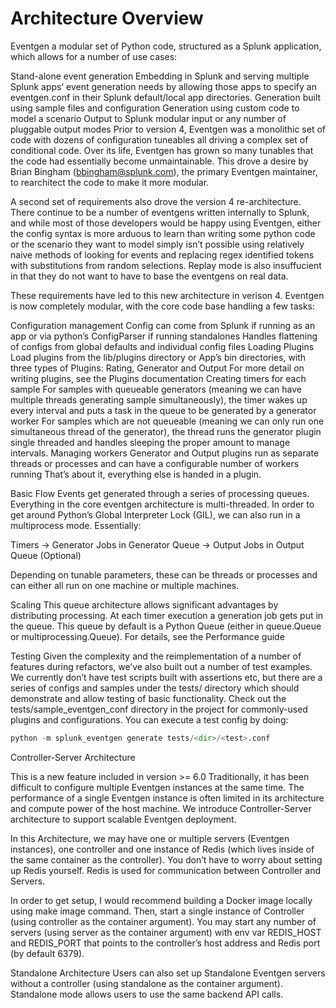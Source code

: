 # Architecture Overview

Eventgen a modular set of Python code, structured as a Splunk application, which allows for a number of use cases:

Stand-alone event generation
Embedding in Splunk and serving multiple Splunk apps’ event generation needs by allowing those apps to specify an eventgen.conf in their Splunk default/local app directories.
Generation built using sample files and configuration
Generation using custom code to model a scenario
Output to Splunk modular input or any number of pluggable output modes
Prior to version 4, Eventgen was a monolithic set of code with dozens of configuration tuneables all driving a complex set of conditional code. Over its life, Eventgen has grown so many tunables that the code had essentially become unmaintainable. This drove a desire by Brian Bingham (bbingham@splunk.com), the primary Eventgen maintainer, to rearchitect the code to make it more modular.

A second set of requirements also drove the version 4 re-architecture. There continue to be a number of eventgens written internally to Splunk, and while most of those developers would be happy using Eventgen, either the config syntax is more arduous to learn than writing some python code or the scenario they want to model simply isn’t possible using relatively naive methods of looking for events and replacing regex identified tokens with substitutions from random selections. Replay mode is also insuffucient in that they do not want to have to base the eventgens on real data.

These requirements have led to this new architecture in verison 4. Eventgen is now completely modular, with the core code base handling a few tasks:

Configuration management
Config can come from Splunk if running as an app or via python’s ConfigParser if running standalones
Handles flattening of configs from global defaults and individual config files
Loading Plugins
Load plugins from the lib/plugins directory or App’s bin directories, with three types of Plugins: Rating, Generator and Output
For more detail on writing plugins, see the Plugins documentation
Creating timers for each sample
For samples with queueable generators (meaning we can have multiple threads generating sample simultaneously), the timer wakes up every interval and puts a task in the queue to be generated by a generator worker
For samples which are not queueable (meaning we can only run one simultaneous thread of the generator), the thread runs the generator plugin single threaded and handles sleeping the proper amount to manage intervals.
Managing workers
Generator and Output plugins run as separate threads or processes and can have a configurable number of workers running
That’s about it, everything else is handed in a plugin.

Basic Flow
Events get generated through a series of processing queues. Everything in the core eventgen architecture is multi-threaded. In order to get around Python’s Global Interpreter Lock (GIL), we can also run in a multiprocess mode. Essentially:

Timers -> Generator Jobs in Generator Queue -> Output Jobs in Output Queue (Optional)

Depending on tunable parameters, these can be threads or processes and can either all run on one machine or multiple machines.

Scaling
This queue architecture allows significant advantages by distributing processing. At each timer execution a generation job gets put in the queue. This queue by default is a Python Queue (either in queue.Queue or multiprocessing.Queue). For details, see the Performance guide

Testing
Given the complexity and the reimplementation of a number of features during refactors, we’ve also built out a number of test examples. We currently don’t have test scripts built with assertions etc, but there are a series of configs and samples under the tests/ directory which should demonstrate and allow testing of basic functionality. Check out the tests/sample_eventgen_conf directory in the project for commonly-used plugins and configurations. You can execute a test config by doing:

```python
python -m splunk_eventgen generate tests/<dir>/<test>.conf
```

Controller-Server Architecture

This is a new feature included in version >= 6.0 Traditionally, it has been difficult to configure multiple Eventgen instances at the same time. The performance of a single Eventgen instance is often limited in its architecture and compute power of the host machine. We introduce Controller-Server architecture to support scalable Eventgen deployment.

In this Architecture, we may have one or multiple servers (Eventgen instances), one controller and one instance of Redis (which lives inside of the same container as the controller). You don’t have to worry about setting up Redis yourself. Redis is used for communication between Controller and Servers.

In order to get setup, I would recommend building a Docker image locally using make image command. Then, start a single instance of Controller (using controller as the container argument). You may start any number of servers (using server as the container argument) with env var REDIS_HOST and REDIS_PORT that points to the controller’s host address and Redis port (by default 6379).

Standalone Architecture
Users can also set up Standalone Eventgen servers without a controller (using standalone as the container argument). Standalone mode allows users to use the same backend API calls.